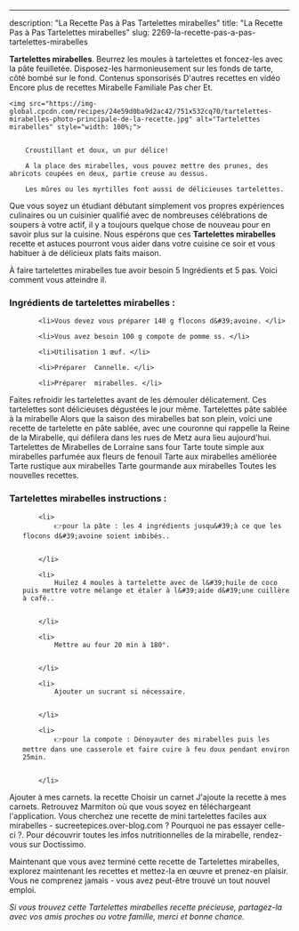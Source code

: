 ---
description: "La Recette Pas à Pas Tartelettes mirabelles"
title: "La Recette Pas à Pas Tartelettes mirabelles"
slug: 2269-la-recette-pas-a-pas-tartelettes-mirabelles

<p>
	<strong>Tartelettes mirabelles</strong>. 
	Beurrez les moules à tartelettes et foncez-les avec la pâte feuilletée. Disposez-les harmonieusement sur les fonds de tarte, côté bombé sur le fond. Contenus sponsorisés D&#39;autres recettes en vidéo Encore plus de recettes Mirabelle Familiale Pas cher Et.
</p>
<p>
	
	<img src="https://img-global.cpcdn.com/recipes/24e59d0ba9d2ac42/751x532cq70/tartelettes-mirabelles-photo-principale-de-la-recette.jpg" alt="Tartelettes mirabelles" style="width: 100%;">
	
	
		Croustillant et doux, un pur délice!
	
		A la place des mirabelles, vous pouvez mettre des prunes, des abricots coupées en deux, partie creuse au dessus.
	
		Les mûres ou les myrtilles font aussi de délicieuses tartelettes.
	
</p>

Que vous soyez un étudiant débutant simplement vos propres expériences culinaires ou un cuisinier qualifié avec de nombreuses célébrations de soupers à votre actif, il y a toujours quelque chose de nouveau pour en savoir plus sur la cuisine. Nous espérons que ces <strong> Tartelettes mirabelles </strong> recette et astuces pourront vous aider dans votre cuisine ce soir et vous habituer à de délicieux plats faits maison.

<!--inarticleads1-->

À faire tartelettes mirabelles tue avoir besoin 5 Ingrédients et 5 pas. Voici comment vous atteindre il.

<h3>Ingrédients de tartelettes mirabelles :</h3>

<ol>
	
		<li>Vous devez vous préparer 140 g flocons d&#39;avoine. </li>
	
		<li>Vous avez besoin 100 g compote de pomme ss. </li>
	
		<li>Utilisation 1 œuf. </li>
	
		<li>Préparer  Cannelle. </li>
	
		<li>Préparer  mirabelles. </li>
	
</ol>

Faites refroidir les tartelettes avant de les démouler délicatement. Ces tartelettes sont délicieuses dégustées le jour même. Tartelettes pâte sablée à la mirabelle Alors que la saison des mirabelles bat son plein, voici une recette de tartelette en pâte sablée, avec une couronne qui rappelle la Reine de la Mirabelle, qui défilera dans les rues de Metz aura lieu aujourd&#39;hui. Tartelettes de Mirabelles de Lorraine sans four Tarte toute simple aux mirabelles parfumée aux fleurs de fenouil Tarte aux mirabelles améliorée Tarte rustique aux mirabelles Tarte gourmande aux mirabelles Toutes les nouvelles recettes. 

<!--inarticleads2-->

<h3>Tartelettes mirabelles instructions :</h3>

<ol>
	
		<li>
			👉pour la pâte : les 4 ingrédients jusqu&#39;à ce que les flocons d&#39;avoine soient imbibés..
			
			
		</li>
	
		<li>
			Huilez 4 moules à tartelette avec de l&#39;huile de coco puis mettre votre mélange et étaler à l&#39;aide d&#39;une cuillère à café..
			
			
		</li>
	
		<li>
			Mettre au four 20 min à 180°.
			
			
		</li>
	
		<li>
			Ajouter un sucrant si nécessaire.
			
			
		</li>
	
		<li>
			👉pour la compote : Dénoyauter des mirabelles puis les mettre dans une casserole et faire cuire à feu doux pendant environ 25min.
			
			
		</li>
	
</ol>

Ajouter à mes carnets. la recette Choisir un carnet J&#39;ajoute la recette à mes carnets. Retrouvez Marmiton où que vous soyez en téléchargeant l&#39;application. Vous cherchez une recette de mini tartelettes faciles aux mirabelles - sucreetepices.over-blog.com ? Pourquoi ne pas essayer celle-ci ?. Pour découvrir toutes les infos nutritionnelles de la mirabelle, rendez-vous sur Doctissimo. 

<!--inarticleads1-->

<p>
Maintenant que vous avez terminé cette recette de Tartelettes mirabelles, explorez maintenant les recettes et mettez-la en œuvre et prenez-en plaisir. Vous ne comprenez jamais - vous avez peut-être trouvé un tout nouvel emploi.
</p>

<p>
<i>Si vous trouvez cette Tartelettes mirabelles recette précieuse, partagez-la avec vos amis proches ou votre famille, merci et bonne chance.</i>
</p>
